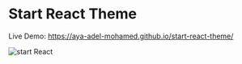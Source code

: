 # Start React Theme
Live Demo: https://aya-adel-mohamed.github.io/start-react-theme/

![start React](https://user-images.githubusercontent.com/115530179/201852957-25fe775c-5516-475e-8083-ba89782e13ac.png)
